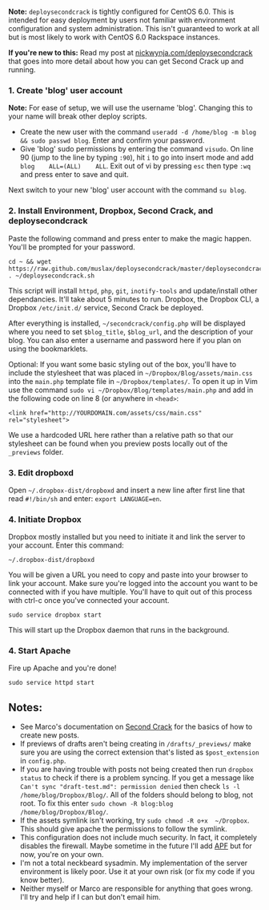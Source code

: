 **Note:** `deploysecondcrack` is tightly configured for CentOS 6.0. This is intended for easy deployment by users not familiar with environment configuration and system administration. This isn't guaranteed to work at all but is most likely to work with  CentOS 6.0 Rackspace instances. 

**If you're new to this:** Read my post at [nickwynja.com/deploysecondcrack](http://nickwynja.com/deploysecondcrack) that goes into more detail about how you can get Second Crack up and running.

### 1. Create 'blog' user account

**Note:** For ease of setup, we will use the username 'blog'. Changing this to your name will break other deploy scripts.

- Create the new user with the command `useradd -d /home/blog -m blog && sudo passwd blog`. Enter and confirm your password.
- Give 'blog' sudo permissions by entering the command `visudo`. On line 90 (jump to the line by typing `:90`), hit `i` to go into insert mode and add `blog    ALL=(ALL)    ALL`. Exit out of vi by pressing `esc` then type `:wq` and press enter to save and quit. 

Next switch to your new 'blog' user account with the command `su blog`.

### 2. Install Environment, Dropbox, Second Crack, and deploysecondcrack

 Paste the following command and press enter to make the magic happen. You'll be prompted for your password.

    cd ~ && wget https://raw.github.com/muslax/deploysecondcrack/master/deploysecondcrack.sh; . ~/deploysecondcrack.sh
    
This script will install `httpd`, `php`, `git`, `inotify-tools` and update/install other dependancies. It'll take about 5 minutes to run. Dropbox, the Dropbox CLI, a Dropbox `/etc/init.d/` service, Second Crack be deployed.

After everything is installed, `~/secondcrack/config.php` will be displayed where you need to set `$blog_title`, `$blog_url`, and the description of your blog. You can also enter a username and password here if you plan on using the bookmarklets.

Optional: If you want some basic styling out of the box, you'll have to include the stylesheet that was placed in `~/Dropbox/Blog/assets/main.css` into the `main.php` template file in `~/Dropbox/templates/`. To open it up in Vim use the command `sudo vi ~/Dropbox/Blog/templates/main.php` and add in the following code on line 8 (or anywhere in `<head>`:

    <link href="http://YOURDOMAIN.com/assets/css/main.css" rel="stylesheet">
    
We use a hardcoded URL here rather than a relative path so that our stylesheet can be found when you preview posts locally out of the `_previews` folder. 

### 3. Edit dropboxd

Open `~/.dropbox-dist/dropboxd` and insert a new line after first line that read `#!/bin/sh` and enter: `export LANGUAGE=en`.

### 4. Initiate Dropbox


Dropbox mostly installed but you need to initiate it and link the server to your account. Enter this command:

    ~/.dropbox-dist/dropboxd

You will be given a URL you need to copy and paste into your browser to link your account. Make sure you're logged into the account you want to be connected with if you have multiple. You'll have to quit out of this process with ctrl-c once you've connected your account.
    
    sudo service dropbox start

This will start up the Dropbox daemon that runs in the background.


### 4. Start Apache

Fire up Apache and you're done! 

    sudo service httpd start

    
## Notes:

- See Marco's documentation on [Second Crack](https://github.com/marcoarment/secondcrack) for the basics of how to create new posts.
- If previews of drafts aren't being creating in `/drafts/_previews/` make sure you are using the correct extension that's listed as `$post_extension` in `config.php`.
- If you are having trouble with posts not being created then run `dropbox status` to check if there is a problem syncing. If you get a message like `Can't sync "draft-test.md": permission denied` then check `ls -l /home/blog/Dropbox/Blog/`. All of the folders should belong to blog, not root. To fix this enter `sudo chown -R blog:blog /home/blog/Dropbox/Blog/`.
- If the assets symlink isn't working, try `sudo chmod -R o+x  ~/Dropbox`. This should give apache the permissions to follow the symlink.
- This configuration does not include much security. In fact, it completely disables the firewall. Maybe sometime in the future I'll add [APF](http://www.rfxn.com/projects/advanced-policy-firewall/) but for now, you're on your own.
- I'm not a total neckbeard sysadmin. My implementation of the server environment is likely poor. Use it at your own risk (or fix my code if you know better).
- Neither myself or Marco are responsible for anything that goes wrong. I'll try and help if I can but don't email him.

